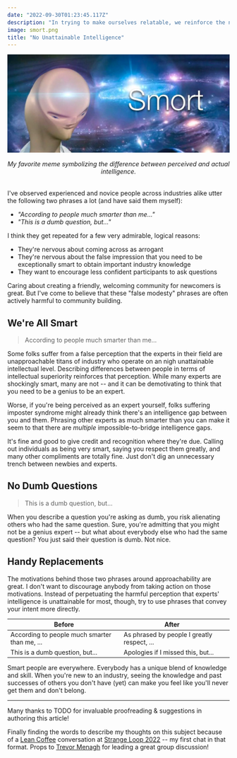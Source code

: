 ```yaml
---
date: "2022-09-30T01:23:45.117Z"
description: "In trying to make ourselves relatable, we reinforce the negative perception of intelligence gaps."
image: smort.png
title: "No Unattainable Intelligence"
---
```


![Meme of distorted head looking stupid over a background of bright galaxies. Caption: "Smort"](./smort.png)

<em style="display:block;margin-bottom:2rem;text-align:center;">
My favorite meme symbolizing the difference between perceived and actual intelligence.
<br />
</em>

I've observed experienced and novice people across industries alike utter the following two phrases a lot (and have said them myself):

-   _"According to people much smarter than me..."_
-   _"This is a dumb question, but..."_

I think they get repeated for a few very admirable, logical reasons:

-   They're nervous about coming across as arrogant
-   They're nervous about the false impression that you need to be exceptionally smart to obtain important industry knowledge
-   They want to encourage less confident participants to ask questions

Caring about creating a friendly, welcoming community for newcomers is great.
But I've come to believe that these "false modesty" phrases are often actively harmful to community building.

## We're All Smart

> According to people much smarter than me...

Some folks suffer from a false perception that the experts in their field are unapproachable titans of industry who operate on an nigh unattainable intellectual level.
Describing differences between people in terms of intellectual superiority reinforces that perception.
While many experts are shockingly smart, many are not -- and it can be demotivating to think that you need to be a genius to be an expert.

Worse, if you're being perceived as an expert yourself, folks suffering imposter syndrome might already think there's an intelligence gap between you and them.
Phrasing other experts as much smarter than you can make it seem to that there are _multiple_ impossible-to-bridge intelligence gaps.

It's fine and good to give credit and recognition where they're due.
Calling out individuals as being very smart, saying you respect them greatly, and many other compliments are totally fine.
Just don't dig an unnecessary trench between newbies and experts.

## No Dumb Questions

> This is a dumb question, but...

When you describe a question you're asking as dumb, you risk alienating others who had the same question.
Sure, you're admitting that you might not be a genius expert -- but what about everybody else who had the same question?
You just said their question is dumb.
Not nice.

## Handy Replacements

The motivations behind those two phrases around approachability are great.
I don't want to discourage anybody from taking action on those motivations.
Instead of perpetuating the harmful perception that experts' intelligence is unattainable for most, though, try to use phrases that convey your intent more directly.

| Before                                        | After                                       |     |
| --------------------------------------------- | ------------------------------------------- | --- |
| According to people much smarter than me, ... | As phrased by people I greatly respect, ... |     |
| This is a dumb question, but...               | Apologies if I missed this, but...          |     |

Smart people are everywhere.
Everybody has a unique blend of knowledge and skill.
When you're new to an industry, seeing the knowledge and past successes of others you don't have (yet) can make you feel like you'll never get them and don't belong.

---

Many thanks to TODO for invaluable proofreading & suggestions in authoring this article!

Finally finding the words to describe my thoughts on this subject because of a [Lean Coffee](https://leancoffee.org) conversation at [Strange Loop 2022](https://www.thestrangeloop.com) -- my first chat in that format.
Props to [Trevor Menagh](https://twitter.com/trevmex) for leading a great group discussion!
